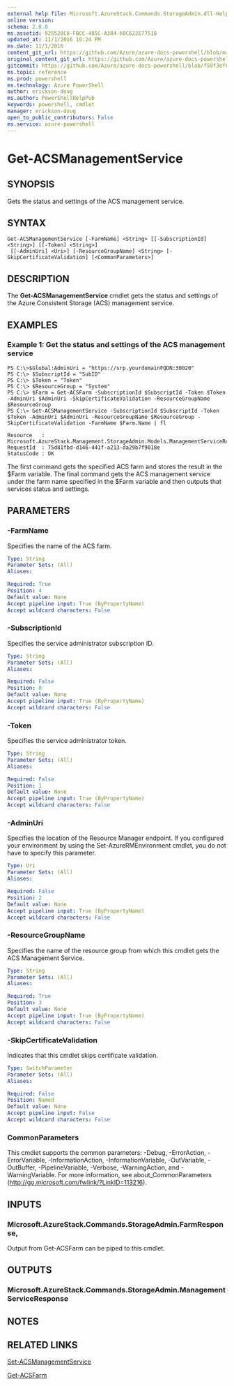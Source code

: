 ```yaml
---
external help file: Microsoft.AzureStack.Commands.StorageAdmin.dll-Help.xml
online version: 
schema: 2.0.0
ms.assetid: 925528C8-FBCC-485C-A384-60C622E77518
updated_at: 11/1/2016 10:24 PM
ms.date: 11/1/2016
content_git_url: https://github.com/Azure/azure-docs-powershell/blob/master/azureps-cmdlets-docs/ResourceManager/AzureRM.AzureStackStorage/v0.10.0/Get-ACSManagementService.md
original_content_git_url: https://github.com/Azure/azure-docs-powershell/blob/master/azureps-cmdlets-docs/ResourceManager/AzureRM.AzureStackStorage/v0.10.0/Get-ACSManagementService.md
gitcommit: https://github.com/Azure/azure-docs-powershell/blob/f59f3ef60bc592383812213e69fd77ba950759ed/azureps-cmdlets-docs/ResourceManager/AzureRM.AzureStackStorage/v0.10.0/Get-ACSManagementService.md
ms.topic: reference
ms.prod: powershell
ms.technology: Azure PowerShell
author: erickson-doug
ms.author: PowerShellHelpPub
keywords: powershell, cmdlet
manager: erickson-doug
open_to_public_contributors: False
ms.service: azure-powershell
---
```


# Get-ACSManagementService

## SYNOPSIS
Gets the status and settings of the ACS management service.

## SYNTAX

```
Get-ACSManagementService [-FarmName] <String> [[-SubscriptionId] <String>] [[-Token] <String>]
 [[-AdminUri] <Uri>] [-ResourceGroupName] <String> [-SkipCertificateValidation] [<CommonParameters>]
```

## DESCRIPTION
The **Get-ACSManagementService** cmdlet gets the status and settings of the Azure Consistent Storage (ACS) management service.

## EXAMPLES

### Example 1: Get the status and settings of the ACS management service
```
PS C:\>$Global:AdminUri = "https://srp.yourdomainFQDN:30020"
PS C:\> $SubscriptId = "SubID"
PS C:\> $Token = "Token"
PS C:\> $ResourceGroup = "System"
PS C:\> $Farm = Get-ACSFarm -SubscriptionId $SubscriptId -Token $Token -AdminUri $AdminUri -SkipCertificateValidation -ResourceGroupName $ResourceGroup
PS C:\> Get-ACSManagementService -SubscriptionId $SubscriptId -Token $Token -AdminUri $AdminUri -ResourceGroupName $ResourceGroup -SkipCertificateValidation -FarmName $Farm.Name | fl

Resource   : Microsoft.AzureStack.Management.StorageAdmin.Models.ManagementServiceResponseResource
RequestId  : 75d81fbd-d146-441f-a213-da29b7f9018e
StatusCode : OK
```

The first command gets the specified ACS farm and stores the result in the $Farm variable.
The final command gets the ACS management service under the farm name specified in the $Farm variable and then outputs that services status and settings.

## PARAMETERS

### -FarmName
Specifies the name of the ACS farm.

```yaml
Type: String
Parameter Sets: (All)
Aliases: 

Required: True
Position: 4
Default value: None
Accept pipeline input: True (ByPropertyName)
Accept wildcard characters: False
```

### -SubscriptionId
Specifies the service administrator subscription ID.

```yaml
Type: String
Parameter Sets: (All)
Aliases: 

Required: False
Position: 0
Default value: None
Accept pipeline input: True (ByPropertyName)
Accept wildcard characters: False
```

### -Token
Specifies the service administrator token.

```yaml
Type: String
Parameter Sets: (All)
Aliases: 

Required: False
Position: 1
Default value: None
Accept pipeline input: True (ByPropertyName)
Accept wildcard characters: False
```

### -AdminUri
Specifies the location of the Resource Manager endpoint.
If you configured your environment by using the Set-AzureRMEnvironment cmdlet, you do not have to specify this parameter.

```yaml
Type: Uri
Parameter Sets: (All)
Aliases: 

Required: False
Position: 2
Default value: None
Accept pipeline input: True (ByPropertyName)
Accept wildcard characters: False
```

### -ResourceGroupName
Specifies the name of the resource group from which this cmdlet gets the ACS Management Service.

```yaml
Type: String
Parameter Sets: (All)
Aliases: 

Required: True
Position: 3
Default value: None
Accept pipeline input: True (ByPropertyName)
Accept wildcard characters: False
```

### -SkipCertificateValidation
Indicates that this cmdlet skips certificate validation.

```yaml
Type: SwitchParameter
Parameter Sets: (All)
Aliases: 

Required: False
Position: Named
Default value: None
Accept pipeline input: False
Accept wildcard characters: False
```

### CommonParameters
This cmdlet supports the common parameters: -Debug, -ErrorAction, -ErrorVariable, -InformationAction, -InformationVariable, -OutVariable, -OutBuffer, -PipelineVariable, -Verbose, -WarningAction, and -WarningVariable. For more information, see about_CommonParameters (http://go.microsoft.com/fwlink/?LinkID=113216).

## INPUTS

### Microsoft.AzureStack.Commands.StorageAdmin.FarmResponse,
Output from Get-ACSFarm can be piped to this cmdlet.

## OUTPUTS

### Microsoft.AzureStack.Commands.StorageAdmin.ManagementServiceResponse

## NOTES

## RELATED LINKS

[Set-ACSManagementService](xref:ResourceManager/AzureRM.AzureStackStorage/v0.10.0/Set-ACSManagementService.md)

[Get-ACSFarm](xref:ResourceManager/AzureRM.AzureStackStorage/v0.10.0/Get-ACSFarm.md)


